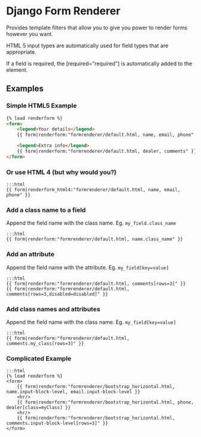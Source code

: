 # Django Form Renderer

Provides template filters that allow you to give you power to render forms however you want.

HTML 5 input types are automatically used for field types that are appropriate.

If a field is required, the [required="required"] is automatically added to the element.

## Examples

### Simple HTML5 Example

```html
{% load renderform %}
<form>
    <legend>Your details</legend>
    {{ form|renderform:"formrenderer/default.html, name, email, phone" }}

    <legend>Extra info</legend>
    {{ form|renderform:"formrenderer/default.html, dealer, comments" }}
</form>
```

### Or use HTML 4 (but why would you?)

    :::html
    {{ form|renderform_html4:"formrenderer/default.html, name, email, phone" }}


### Add a class name to a field

Append the field name with the class name. Eg. `my_field.class_name`

    :::html
    {{ form|renderform:"formrenderer/default.html, name.class_name" }}


### Add an attribute

Append the field name with the attribute. Eg. `my_field[key=value]`

    :::html
    {{ form|renderform:"formrenderer/default.html, comments[rows=3]" }}
    {{ form|renderform:"formrenderer/default.html, comments[rows=3,disabled=disabled]" }}


### Add class names and attributes

Append the field name with the class name. Eg. `my_field[key=value]`

    :::html
    {{ form|renderform:"formrenderer/default.html, comments.my_class[rows=3]" }}


### Complicated Example

    :::html
    {% load renderform %}
    <form>
        {{ form|renderform:"formrenderer/bootstrap_horizontal.html, name.input-block-level, email.input-block-level }}
        <hr/>
        {{ form|renderform:"formrenderer/bootstrap_horizontal.html, phone, dealer[class=myClass] }}
        <hr/>
        {{ form|renderform:"formrenderer/bootstrap_horizontal.html, comments.input-block-level[rows=3]" }}
    </form>
